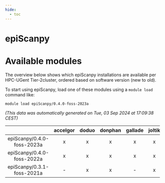 ```yaml
---
hide:
  - toc
---
```


epiScanpy
=========

# Available modules


The overview below shows which epiScanpy installations are available per HPC-UGent Tier-2cluster, ordered based on software version (new to old).

To start using epiScanpy, load one of these modules using a `module load` command like:

```shell
module load epiScanpy/0.4.0-foss-2023a
```

*(This data was automatically generated on Tue, 03 Sep 2024 at 17:09:38 CEST)*  

| |accelgor|doduo|donphan|gallade|joltik|shinx|skitty|
| :---: | :---: | :---: | :---: | :---: | :---: | :---: | :---: |
|epiScanpy/0.4.0-foss-2023a|x|x|x|x|x|x|x|
|epiScanpy/0.4.0-foss-2022a|x|x|x|x|x|-|x|
|epiScanpy/0.3.1-foss-2021a|-|x|x|-|x|-|x|
